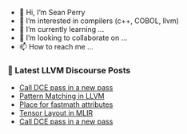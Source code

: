 - 👋 Hi, I’m Sean Perry
- 👀 I’m interested in compilers (c++, COBOL, llvm)
- 🌱 I’m currently learning ...
- 💞️ I’m looking to collaborate on ...
- 📫 How to reach me ...

<!---
s66perry/s66perry is a ✨ special ✨ repository because its `README.md` (this file) appears on your GitHub profile.
You can click the Preview link to take a look at your changes.
--->
### 📕 Latest LLVM Discourse Posts

<!-- DISCOURSE-LLVM:START -->
- [Call DCE pass in a new pass](https://discourse.llvm.org/t/call-dce-pass-in-a-new-pass/70076#post_2)
- [Pattern Matching in LLVM](https://discourse.llvm.org/t/pattern-matching-in-llvm/70041#post_2)
- [Place for fastmath attributes](https://discourse.llvm.org/t/place-for-fastmath-attributes/69933#post_13)
- [Tensor Layout in MLIR](https://discourse.llvm.org/t/tensor-layout-in-mlir/70075#post_2)
- [Call DCE pass in a new pass](https://discourse.llvm.org/t/call-dce-pass-in-a-new-pass/70076#post_1)
<!-- DISCOURSE-LLVM:END -->
